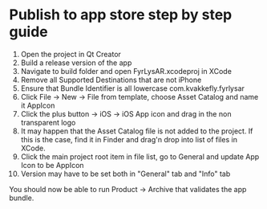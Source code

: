 # Publish to app store step by step guide

1. Open the project in Qt Creator
2. Build a release version of the app
3. Navigate to build folder and open FyrLysAR.xcodeproj in XCode
4. Remove all Supported Destinations that are not iPhone
5. Ensure that Bundle Identifier is all lowercase com.kvakkefly.fyrlysar
6. Click File -> New -> File from template, choose Asset Catalog and name it AppIcon
7. Click the plus button -> iOS -> iOS App icon and drag in the non transparent logo
8. It may happen that the Asset Catalog file is not added to the project. If this is the case, find it in Finder and drag'n drop into list of files in XCode.
9. Click the main project root item in file list, go to General and update App Icon to be AppIcon
10. Version may have to be set both in "General" tab and "Info" tab

You should now be able to run Product -> Archive that validates the app bundle.
